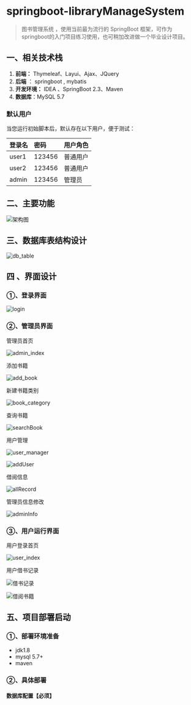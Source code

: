 # springboot-libraryManageSystem

> 图书管理系统 ，使用当前最为流行的 SpringBoot 框架，可作为springboot的入门项目练习使用，也可稍加改进做一个毕业设计项目。

## 一、相关技术栈

1. **前端：** Thymeleaf、Layui、Ajax、JQuery
2. **后端** ： springboot , mybatis
3. **开发环境：** IDEA 、SpringBoot 2.3、Maven
4. **数据库**：MySQL 5.7

### 默认用户

当您运行初始脚本后，默认存在以下用户，便于测试：

| 登录名 | 密码   | 用户角色 |
| :---- | :----- | :------ |
| user1  | 123456 | 普通用户 |
| user2  | 123456 | 普通用户 |
| admin  | 123456 |  管理员  |

## 二、主要功能

![架构图](assets/架构图.jpg)

## 三、数据库表结构设计

![db_table](assets/db_table.jpg)

## 四 、界面设计

### ①、登录界面

![login](assets/login.jpg)

### ②、管理员界面

管理员首页

![admin_index](assets/admin_index.jpg)

添加书籍

![add_book](assets/add_book.jpg)

新建书籍类别

![book_category](assets/book_category.jpg)

查询书籍

![searchBook](assets/searchBook.jpg)

用户管理

![user_manager](assets/user_manager.jpg)

![addUser](assets/addUser.jpg)

借阅信息

![allRecord](assets/allRecord.jpg)

管理员信息修改

![adminInfo](assets/adminInfo.jpg)

### ③、用户运行界面

用户登录首页

![user_index](assets/user_index.jpg)

用户借书记录

![借书记录](assets/借书记录.jpg)

![借阅书籍](assets/借阅书籍.jpg)

## 五、项目部署启动

### ①、部署环境准备

- jdk1.8
- mysql 5.7+
- maven

### ②、具体部署

#### 数据库配置【必须】

